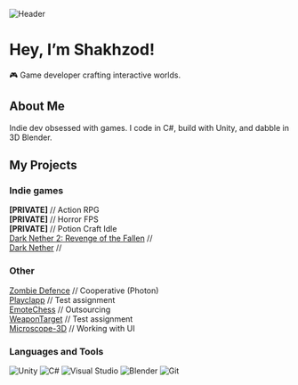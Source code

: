 ![Header](https://github.com/ShakhzodHD/ShahzodHD/blob/main/assets/newHeader.png) 
# Hey, I’m Shakhzod!  
🎮 Game developer crafting interactive worlds.

## About Me  
Indie dev obsessed with games. I code in C#, build with Unity, and dabble in 3D Blender.

## My Projects
### Indie games
**[PRIVATE]** // Action RPG <br>
**[PRIVATE]** // Horror FPS <br>
**[PRIVATE]** // Potion Craft Idle <br>
[Dark Nether 2: Revenge of the Fallen](https://github.com/ShakhzodHD/DarkNether2) // <br> 
[Dark Nether](https://github.com/ShakhzodHD/DarkNether) // <br> 
### Other 
[Zombie Defence](https://github.com/ShakhzodHD/Zombie-Defence) // Cooperative (Photon)  <br> 
[Playclapp](https://github.com/ShakhzodHD/Playclapp) // Test assignment  <br> 
[EmoteChess](https://github.com/ShakhzodHD/EmoteChess) // Outsourcing  <br> 
[WeaponTarget](https://github.com/ShakhzodHD/WeaponTarget) // Test assignment  <br> 
[Microscope-3D](https://github.com/ShakhzodHD/Microscope-3D) // Working with UI <br> 
### Languages and Tools
![Unity](https://img.shields.io/badge/-Unity-%23000000?style=for-the-badge&logo=unity)
![C#](https://img.shields.io/badge/C%23-%23239120.svg?style=for-the-badge&logo=c-sharp&logoColor=white)
![Visual Studio](https://img.shields.io/badge/Visual%20Studio-5C2D91.svg?style=for-the-badge&logo=visual-studio&logoColor=white)
![Blender](https://img.shields.io/badge/Blender-User-F5792A?logo=blender&logoColor=white)
![Git](https://img.shields.io/badge/git-%23F05033.svg?style=for-the-badge&logo=git&logoColor=white)<br>
<!---
### I'm working on:
[Dark Nether 2: Revenge of the Fallen](https://github.com/ShakhzodHD/DarkNether2)
-->
